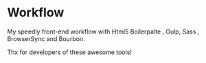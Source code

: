 # Workflow

My speedly front-end workflow with Html5 Boilerpalte , Gulp, Sass , BrowserSync and Bourbon.

Thx for developers of these awesome tools!